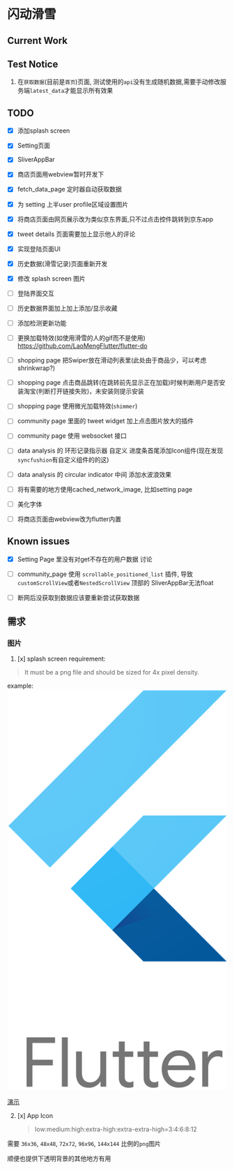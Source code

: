 # 闪动滑雪

## Current Work

## Test Notice

1. 在`获取数据`(目前是`首页`)页面, 测试使用的`api`没有生成随机数据,需要手动修改服务端`latest_data`才能显示所有效果

## TODO

- [x] 添加splash screen
- [x] Setting页面
- [x] SliverAppBar
- [x] 商店页面用webview暂时开发下
- [x] fetch_data_page 定时器自动获取数据
- [x] 为 setting 上半user profile区域设置图片
- [x] 将商店页面由网页展示改为类似京东界面,只不过点击控件跳转到京东app
- [x] tweet details 页面需要加上显示他人的评论
- [x] 实现登陆页面UI
- [x] 历史数据(滑雪记录)页面重新开发
- [x] 修改 splash screen 图片

- [ ] 登陆界面交互
- [ ] 历史数据界面加上加上添加/显示收藏
- [ ] 添加检测更新功能
- [ ] 更换加载特效(如使用滑雪的人的gif而不是使用) https://github.com/LaoMengFlutter/flutter-do
- [ ] shopping page 把Swiper放在滑动列表里(此处由于商品少，可以考虑shrinkwrap?)
- [ ] shopping page 点击商品跳转(在跳转前先显示正在加载)时候判断用户是否安装淘宝(判断打开链接失败)，未安装则提示安装
- [ ] shopping page 使用微光加载特效(`shimmer`)
- [ ] community page 里面的 tweet widget 加上点击图片放大的插件
- [ ] community page 使用 websocket 接口
- [ ] data analysis 的 环形记录指示器 自定义 进度条首尾添加Icon组件(现在发现`syncfushion`有自定义组件的的这)
- [ ] data analysis 的 circular indicator 中间 添加水波浪效果
- [ ] 将有需要的地方使用cached_network_image, 比如setting page
- [ ] 美化字体
- [ ] 将商店页面由webview改为flutter内置

## Known issues

- [x] Setting Page 里没有对get不存在的用户数据 讨论
  
- [ ] community_page 使用 `scrollable_positioned_list` 插件,
  导致 `customScrollView`或者`NestedScrollView` 顶部的 SliverAppBar无法float
- [ ] 断网后没获取到数据应该要重新尝试获取数据


## 需求

### 图片

1. [x] splash screen
   requirement:
> It must be a png file and should be sized for 4x pixel density.

example:
![](./assets/splash_test.png)

[演示](https://pub.dev/packages/flutter_native_splash)

2. [x] App Icon 
   > low:medium:high:extra-high:extra-extra-high=3:4:6:8:12
   
需要 `36x36`, `48x48`, `72x72`, `96x96`, `144x144` 比例的`png`图片

顺便也提供下透明背景的其他地方有用
